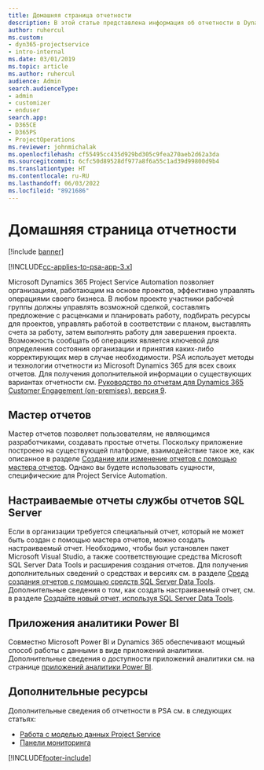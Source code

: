 ```yaml
---
title: Домашняя страница отчетности
description: В этой статье представлена информация об отчетности в Dynamics 365 Project Service Automation.
author: ruhercul
ms.custom:
- dyn365-projectservice
- intro-internal
ms.date: 03/01/2019
ms.topic: article
ms.author: ruhercul
audience: Admin
search.audienceType:
- admin
- customizer
- enduser
search.app:
- D365CE
- D365PS
- ProjectOperations
ms.reviewer: johnmichalak
ms.openlocfilehash: cf55495cc435d929bd305c9fea270aeb2d62a3da
ms.sourcegitcommit: 6cfc50d89528df977a8f6a55c1ad39d99800d9b4
ms.translationtype: HT
ms.contentlocale: ru-RU
ms.lasthandoff: 06/03/2022
ms.locfileid: "8921686"
---
```

# <a name="reporting-home-page"></a>Домашняя страница отчетности

[!include [banner](../includes/psa-now-project-operations.md)]

[!INCLUDE[cc-applies-to-psa-app-3.x](../includes/cc-applies-to-psa-app-3x.md)]

Microsoft Dynamics 365 Project Service Automation позволяет организациям, работающим на основе проектов, эффективно управлять операциями своего бизнеса. В любом проекте участники рабочей группы должны управлять возможной сделкой, составлять предложение с расценками и планировать работу, подбирать ресурсы для проектов, управлять работой в соответствии с планом, выставлять счета за работу, затем выполнять работу для завершения проекта. Возможность сообщать об операциях является ключевой для определения состояния организации и принятия каких-либо корректирующих мер в случае необходимости. PSA использует методы и технологии отчетности из Microsoft Dynamics 365 для всех своих отчетов. Для получения дополнительной информации о существующих вариантах отчетности см. [Руководство по отчетам для Dynamics 365 Customer Engagement (on-premises), версия 9](/dynamics365/customerengagement/on-premises/analytics/reporting-analytics-with-dynamics-365).

## <a name="report-wizard"></a>Мастер отчетов

Мастер отчетов позволяет пользователям, не являющимся разработчиками, создавать простые отчеты. Поскольку приложение построено на существующей платформе, взаимодействие такое же, как описанное в разделе [Создание или изменение отчетов с помощью мастера отчетов](/dynamics365/customerengagement/on-premises/basics/create-edit-copy-report-wizard). Однако вы будете использовать сущности, специфические для Project Service Automation.

## <a name="custom-sql-server-reporting-services-reports"></a>Настраиваемые отчеты службы отчетов SQL Server

Если в организации требуется специальный отчет, который не может быть создан с помощью мастера отчетов, можно создать настраиваемый отчет. Необходимо, чтобы был установлен пакет Microsoft Visual Studio, а также соответствующие средства Microsoft SQL Server Data Tools и расширения создания отчетов. Для получения дополнительных сведений о средствах и версиях см. в разделе [Среда создания отчетов с помощью средств SQL Server Data Tools](/dynamics365/customerengagement/on-premises/analytics/report-writing-environment-using-sql-server-data-tools). Дополнительные сведения о том, как создать настраиваемый отчет, см. в разделе [Создайте новый отчет, используя SQL Server Data Tools](/dynamics365/customerengagement/on-premises/analytics/create-a-new-report-using-sql-server-data-tools).

## <a name="power-bi-insights-apps"></a>Приложения аналитики Power BI

Совместно Microsoft Power BI и Dynamics 365 обеспечивают мощный способ работы с данными в виде приложений аналитики. Дополнительные сведения о доступности приложений аналитики см. на странице [приложений аналитики Power BI](https://powerbi.microsoft.com/power-bi-insights-apps/).


## <a name="additional-resources"></a>Дополнительные ресурсы
Дополнительные сведения об отчетности в PSA см. в следующих статьях:

- [Работа с моделью данных Project Service](reports-working-project-service-data-model.md)
- [Панели мониторинга](reports-dashboards.md)



[!INCLUDE[footer-include](../includes/footer-banner.md)]
